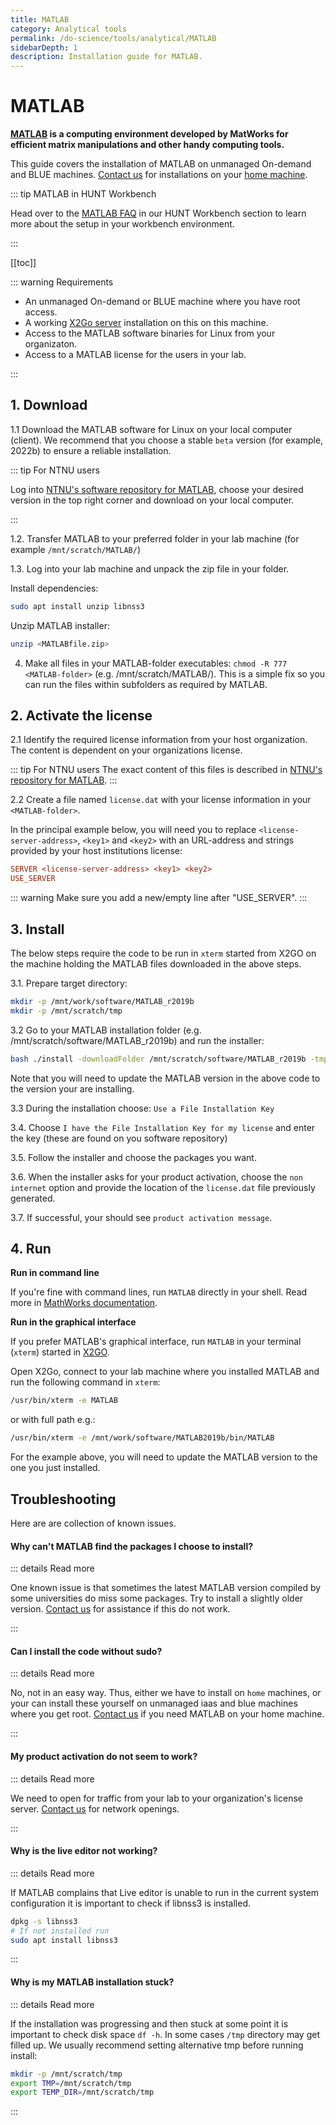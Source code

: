 ```yaml
---
title: MATLAB
category: Analytical tools
permalink: /do-science/tools/analytical/MATLAB
sidebarDepth: 1
description: Installation guide for MATLAB.
---
```


# MATLAB

**[MATLAB](https://www.mathworks.com/) is a computing environment developed by MatWorks for efficient matrix manipulations and other handy computing tools.**

This guide covers the installation of MATLAB on unmanaged On-demand and BLUE machines. [Contact us](/contat) for installations on your [home machine](/faq/compute/#machine-types).

::: tip MATLAB in HUNT Workbench

Head over to the [MATLAB FAQ](/do-science/hunt-workbench/faq/#matlab) in our HUNT Workbench section to learn more about the setup in your workbench environment.

:::


[[toc]]


::: warning Requirements

- An unmanaged On-demand or BLUE machine where you have root access.
- A working [X2Go server](/do-science/tools/technical/x2go/) installation on this on this machine.
- Access to the MATLAB software binaries for Linux from your organizaton.
- Access to a MATLAB license for the users in your lab.

:::

## 1. Download

1.1 Download the MATLAB software for Linux on your local computer (client). We recommend that you choose a stable `beta` version (for example, 2022b) to ensure a reliable installation.

   ::: tip For NTNU users
   
   Log into [NTNU's software repository for MATLAB](https://software.ntnu.no/ntnu/MATLAB),
   choose your desired version in the top right corner and download on your local computer.
   
   :::

1.2. Transfer MATLAB to your preferred folder in your lab machine (for example `/mnt/scratch/MATLAB/`)

1.3. Log into your lab machine and unpack the zip file in your folder.

   Install dependencies:

   ```bash
   sudo apt install unzip libnss3
   ```

   Unzip MATLAB installer:

   ```bash
   unzip <MATLABfile.zip>
   ```

4. Make all files in your MATLAB-folder executables: `chmod -R 777 <MATLAB-folder>` (e.g. /mnt/scratch/MATLAB/). This is a simple fix so you can run the files within subfolders as required by MATLAB.

## 2. Activate the license

2.1 Identify the required license information from your host organization. The content is dependent on your organizations license. 

::: tip For NTNU users
The exact content of this files is described in [NTNU's repository for MATLAB](https://software.ntnu.no/ntnu/MATLAB).
:::

2.2 Create a file named `license.dat` with your license information in your `<MATLAB-folder>`. 

In the principal example below, you will need you to replace `<license-server-address>`, `<key1>` and `<key2>` with an URL-address and strings provided by your host institutions license:

```ini
SERVER <license-server-address> <key1> <key2>
USE_SERVER

```

::: warning
Make sure you add a new/empty line after "USE_SERVER".
:::



## 3. Install

The below steps require the code to be run in `xterm` started from X2GO on the machine holding the MATLAB files downloaded in the above steps.

3.1. Prepare target directory:

   ```bash
   mkdir -p /mnt/work/software/MATLAB_r2019b
   mkdir -p /mnt/scratch/tmp
   ```

3.2 Go to your MATLAB installation folder (e.g. /mnt/scratch/software/MATLAB_r2019b) and run the installer:

   ```bash
   bash ./install -downloadFolder /mnt/scratch/software/MATLAB_r2019b -tmpdir /mnt/scratch/tmp -destinationFolder /mnt/work/software/MATLAB_r2019b
   ```
   
   Note that you will need to update the MATLAB version in the above code to the version your are installing.

3.3 During the installation choose: `Use a File Installation Key`

3.4. Choose `I have the File Installation Key for my license` and enter the key (these are found on you software repository)

3.5. Follow the installer and choose the packages you want.

3.6. When the installer asks for your product activation, choose the `non internet` option and provide the location of the `license.dat` file previously generated.

3.7. If successful, your should see `product activation message`.

## 4. Run

**Run in command line**

If you're fine with command lines, run `MATLAB` directly in your shell. Read more in [MathWorks documentation](https://se.mathworks.com/help/matlab/ref/matlablinux.html).

**Run in the graphical interface**

If you prefer MATLAB's graphical interface, run `MATLAB` in your terminal (`xterm`) started in [X2GO](/do-science/tools/technical/x2go/).

Open X2Go, connect to your lab machine where you installed MATLAB and run the following command in `xterm`:

  ```bash
  /usr/bin/xterm -e MATLAB
  ```
  
  or with full path e.g.:

  ```bash
  /usr/bin/xterm -e /mnt/work/software/MATLAB2019b/bin/MATLAB
  ```

For the example above, you will need to update the MATLAB version to the one you just installed.


## Troubleshooting

Here are are collection of known issues.

#### Why can't MATLAB find the packages I choose to install?

::: details Read more

One known issue is that sometimes the latest MATLAB version compiled by some universities do miss some packages. Try to install a slightly older version. [Contact us](/contact) for assistance if this do not work.

:::

#### Can I install the code without sudo?

::: details Read more

No, not in an easy way. Thus, either we have to install on `home` machines, or your can install these yourself on unmanaged iaas and blue machines where you get root. [Contact us](/contact) if you need MATLAB on your home machine.

:::

#### My product activation do not seem to work?

::: details Read more

We need to open for traffic from your lab to your organization's license server. [Contact us](/contact) for network openings.

:::

#### Why is the live editor not working?

::: details Read more

If MATLAB complains that Live editor is unable to run in the current system configuration it is important to check if libnss3 is installed.

```bash
dpkg -s libnss3
# If not installed run
sudo apt install libnss3
```
:::

#### Why is my MATLAB installation stuck?

::: details Read more

If the installation was progressing and then stuck at some point it is important to check disk space `df -h`. In some cases `/tmp` directory may get filled up. We usually recommend setting alternative tmp before running install:

```bash
mkdir -p /mnt/scratch/tmp
export TMP=/mnt/scratch/tmp
export TEMP_DIR=/mnt/scratch/tmp
```

:::
